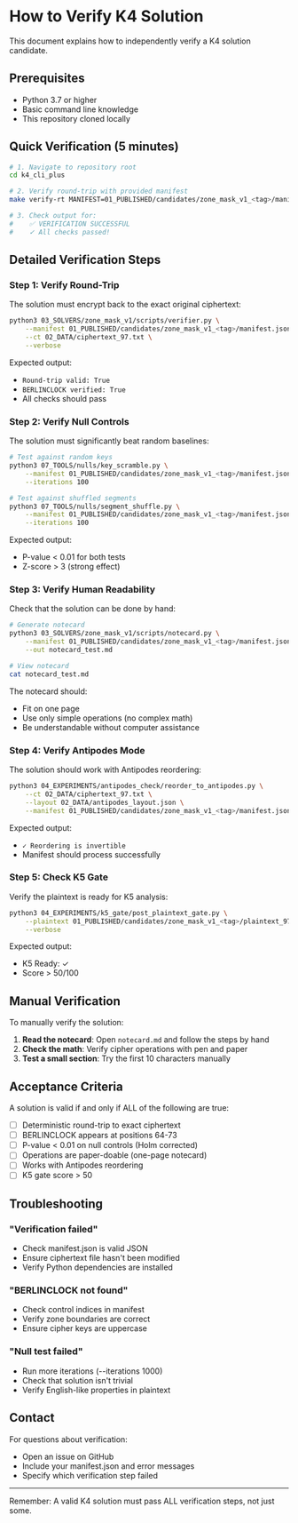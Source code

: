 # How to Verify K4 Solution

This document explains how to independently verify a K4 solution candidate.

## Prerequisites

- Python 3.7 or higher
- Basic command line knowledge
- This repository cloned locally

## Quick Verification (5 minutes)

```bash
# 1. Navigate to repository root
cd k4_cli_plus

# 2. Verify round-trip with provided manifest
make verify-rt MANIFEST=01_PUBLISHED/candidates/zone_mask_v1_<tag>/manifest.json

# 3. Check output for:
#    ✅ VERIFICATION SUCCESSFUL
#    ✓ All checks passed!
```

## Detailed Verification Steps

### Step 1: Verify Round-Trip

The solution must encrypt back to the exact original ciphertext:

```bash
python3 03_SOLVERS/zone_mask_v1/scripts/verifier.py \
    --manifest 01_PUBLISHED/candidates/zone_mask_v1_<tag>/manifest.json \
    --ct 02_DATA/ciphertext_97.txt \
    --verbose
```

Expected output:
- `Round-trip valid: True`
- `BERLINCLOCK verified: True`
- All checks should pass

### Step 2: Verify Null Controls

The solution must significantly beat random baselines:

```bash
# Test against random keys
python3 07_TOOLS/nulls/key_scramble.py \
    --manifest 01_PUBLISHED/candidates/zone_mask_v1_<tag>/manifest.json \
    --iterations 100

# Test against shuffled segments
python3 07_TOOLS/nulls/segment_shuffle.py \
    --manifest 01_PUBLISHED/candidates/zone_mask_v1_<tag>/manifest.json \
    --iterations 100
```

Expected output:
- P-value < 0.01 for both tests
- Z-score > 3 (strong effect)

### Step 3: Verify Human Readability

Check that the solution can be done by hand:

```bash
# Generate notecard
python3 03_SOLVERS/zone_mask_v1/scripts/notecard.py \
    --manifest 01_PUBLISHED/candidates/zone_mask_v1_<tag>/manifest.json \
    --out notecard_test.md

# View notecard
cat notecard_test.md
```

The notecard should:
- Fit on one page
- Use only simple operations (no complex math)
- Be understandable without computer assistance

### Step 4: Verify Antipodes Mode

The solution should work with Antipodes reordering:

```bash
python3 04_EXPERIMENTS/antipodes_check/reorder_to_antipodes.py \
    --ct 02_DATA/ciphertext_97.txt \
    --layout 02_DATA/antipodes_layout.json \
    --manifest 01_PUBLISHED/candidates/zone_mask_v1_<tag>/manifest.json
```

Expected output:
- `✓ Reordering is invertible`
- Manifest should process successfully

### Step 5: Check K5 Gate

Verify the plaintext is ready for K5 analysis:

```bash
python3 04_EXPERIMENTS/k5_gate/post_plaintext_gate.py \
    --plaintext 01_PUBLISHED/candidates/zone_mask_v1_<tag>/plaintext_97.txt \
    --verbose
```

Expected output:
- K5 Ready: ✓
- Score > 50/100

## Manual Verification

To manually verify the solution:

1. **Read the notecard**: Open `notecard.md` and follow the steps by hand
2. **Check the math**: Verify cipher operations with pen and paper
3. **Test a small section**: Try the first 10 characters manually

## Acceptance Criteria

A solution is valid if and only if ALL of the following are true:

- [ ] Deterministic round-trip to exact ciphertext
- [ ] BERLINCLOCK appears at positions 64-73
- [ ] P-value < 0.01 on null controls (Holm corrected)
- [ ] Operations are paper-doable (one-page notecard)
- [ ] Works with Antipodes reordering
- [ ] K5 gate score > 50

## Troubleshooting

### "Verification failed"
- Check manifest.json is valid JSON
- Ensure ciphertext file hasn't been modified
- Verify Python dependencies are installed

### "BERLINCLOCK not found"
- Check control indices in manifest
- Verify zone boundaries are correct
- Ensure cipher keys are uppercase

### "Null test failed"
- Run more iterations (--iterations 1000)
- Check that solution isn't trivial
- Verify English-like properties in plaintext

## Contact

For questions about verification:
- Open an issue on GitHub
- Include your manifest.json and error messages
- Specify which verification step failed

---

Remember: A valid K4 solution must pass ALL verification steps, not just some.